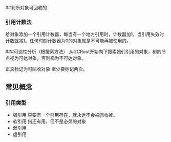 ##判断对象可回收的
### 引用计数法
给对象添加一个引用计数器，每当有一个地方引用时，计数器加1，当引用失效时计数就减1。任何时刻计数器为0的对象就是不可能再被使用的。

###可达性分析（根搜索方法）
从GCRoot开始向下搜索她们引用的对象，树的节点视为可达对象，否则视为不可达对象。

正真标记为可回收对象 至少要标记两次。

## 常见概念
### 引用类型
- 强引用
只要有一个引用存在，就永远不会被回收掉。
- 软引用
指还有用，但不是必须的对象
- 弱引用
- 虚引用